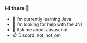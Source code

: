 ### Hi there 👋
- 🌱 I’m currently learning Java
- 🤔 I’m looking for help with the JNI
- 💬 Ask me about Javascript
- 📫 Discord: not_not_om
